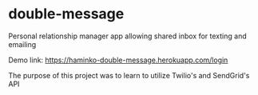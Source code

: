 # double-message
Personal relationship manager app allowing shared inbox for texting and emailing

Demo link:
https://haminko-double-message.herokuapp.com/login

The purpose of this project was to learn to utilize Twilio's and SendGrid's API
